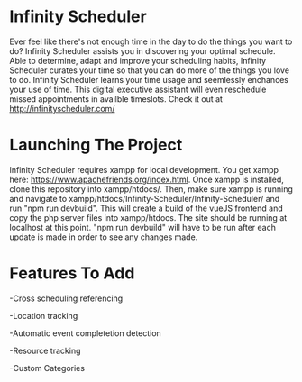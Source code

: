 # Infinity Scheduler
Ever feel like there's not enough time in the day to do the things you want to do?
Infinity Scheduler assists you in discovering your optimal schedule.
Able to determine, adapt and improve your scheduling habits, Infinity Scheduler curates your time so that you can do more of the things you love to do. 
Infinity Scheduler learns your time usage and seemlessly enchances your use of time.
This digital executive assistant will even reschedule missed appointments in availble timeslots.
Check it out at http://infinityscheduler.com/

# Launching The Project
Infinity Scheduler requires xampp for local development. You get xampp here: https://www.apachefriends.org/index.html. Once xampp is installed, clone this repository into 
xampp/htdocs/. Then, make sure xampp is running and navigate to xampp/htdocs/Infinity-Scheduler/Infinity-Scheduler/ and run "npm run devbuild". This will create a build of
the vueJS frontend and copy the php server files into xampp/htdocs. The site should be running at localhost at this point. "npm run devbuild" will have to be run after
each update is made in order to see any changes made.

# Features To Add
-Cross scheduling referencing

-Location tracking

-Automatic event completetion detection

-Resource tracking

-Custom Categories

